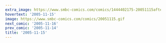 ```yaml
---
extra_image: https://www.smbc-comics.com/comics/1444402175-20051115after.png
hovertext: '2005-11-15'
image: https://www.smbc-comics.com/comics/20051115.gif
next_comic: '2005-11-16'
prev_comic: '2005-11-14'
title: '2005-11-15'
---
```



